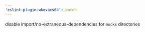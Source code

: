 ```yaml
---
'eslint-plugin-wkovacs64': patch
---
```


disable import/no-extraneous-dependencies for `mocks` directories
